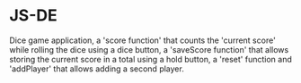 # JS-DE
Dice game application,
a 'score function' that counts the 'current score' while rolling the dice using a dice button, 
a 'saveScore function' that allows storing the current score in a total using a hold button, 
a 'reset' function and 'addPlayer' that allows adding a second player.
